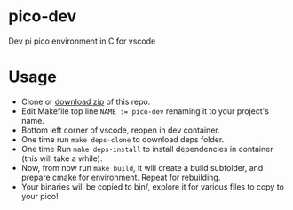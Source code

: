 # pico-dev

Dev pi pico environment in C for vscode

# Usage

- Clone or [download zip](https://github.com/xackery/pico-dev/archive/refs/heads/main.zip) of this repo.
- Edit Makefile top line `NAME := pico-dev` renaming it to your project's name.
- Bottom left corner of vscode, reopen in dev container.
- One time run `make deps-clone` to download deps folder.
- One time Run `make deps-install` to install dependencies in container (this will take a while).
- Now, from now run `make build`, it will create a build subfolder, and prepare cmake for environment. Repeat for rebuilding.
- Your binaries will be copied to bin/, explore it for various files to copy to your pico!
